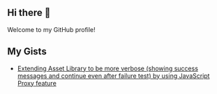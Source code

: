 ## Hi there 👋

<!--
**m-magdy93/m-magdy93** is a ✨ _special_ ✨ repository because its `README.md` (this file) appears on your GitHub profile.

Here are some ideas to get you started:

- 🔭 I’m currently working on ...
- 🌱 I’m currently learning ...
- 📫 How to reach me: [Portfolio](https://magdy.pages.dev/contact)
- ⚡ Fun fact: ...
-->

Welcome to my GitHub profile!

## My Gists

- [Extending Asset Library to be more verbose (showing success messages and continue even after failure test) by using JavaScript Proxy feature](https://gist.github.com/m-magdy93/9069cdabdb903d3e8c792d7ba4ce4bef)
